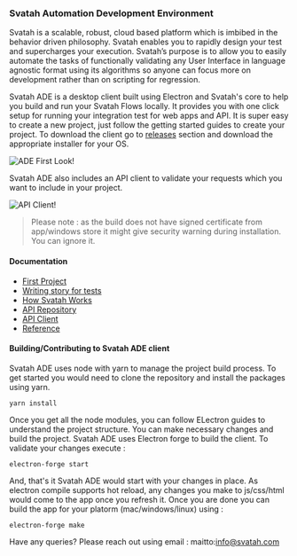### Svatah Automation Development Environment

Svatah is a scalable, robust, cloud based platform which is imbibed in the behavior driven philosophy. Svatah enables you to rapidly design your test and supercharges your execution. Svatah’s purpose is to allow you to easily automate the tasks of functionally validating any User Interface in language agnostic format using its algorithms so anyone can focus more on development rather than on scripting for regression.

Svatah ADE is a desktop client built using Electron and Svatah's core to help you build and run your Svatah Flows locally. It provides you with one click setup for running your integration test for web apps and API. It is super easy to create a new project, just follow the getting started guides to create your project. To download the client go to [releases](https://github.com/a-t-u-l/svatahADE/releases) section and download the appropriate installer for your OS.

![ADE First Look!](./../assets/images/add-config.png "Add Config")

Svatah ADE also includes an API client to validate your requests which you want to include in your project.

![API Client!](./../assets/images/api-client.png "API Client")

> Please note : as the build does not have signed certificate from app/windows store it might give security warning during installation. You can ignore it.

#### Documentation

* [First Project](/docs/README.md)
* [Writing story for tests](/docs/storyMode.md)
* [How Svatah Works](/docs/howSvatahWorks.md)
* [API Repository](/docs/apiRepository.md)
* [API Client](/docs/apiClient.md)
* [Reference](/docs/_navbar.md)

#### Building/Contributing to Svatah ADE client

Svatah ADE uses node with yarn to manage the project build process. To get started you would need to clone the repository and install the packages using yarn.

`yarn install`

Once you get all the node modules, you can follow ELectron guides to understand the project structure. You can make necessary changes and build the project. Svatah ADE uses Electron forge to build the client. To validate your changes execute :

`electron-forge start`

And, that's it Svatah ADE would start with your changes in place. As electron compile supports hot reload, any changes you make to js/css/html would come to the app once you refresh it. Once you are done you can build the app for your platorm (mac/windows/linux) using :

`electron-forge make`

Have any queries? Please reach out using email : maitto:info@svatah.com
